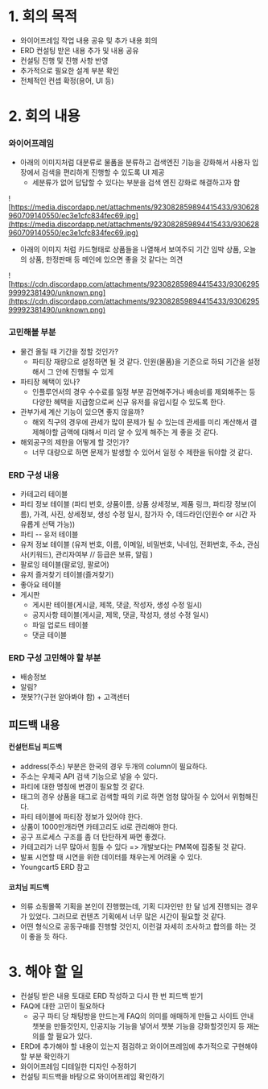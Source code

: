 # 1. 회의 목적

- 와이어프레임 작업 내용 공유 및 추가 내용 회의
- ERD 컨설팅 받은 내용 추가 및 내용 공유
- 컨설팅 진행 및 진행 사항 반영
- 추가적으로 필요한 설계 부분 확인
- 전체적인 컨셉 확정(용어, UI 등)

# 2. 회의 내용

### 와이어프레임

- 아래의 이미지처럼 대분류로 물품을 분류하고 검색엔진 기능을 강화해서 사용자 입장에서 검색을 편리하게 진행할 수 있도록 UI 제공
  - 세분류가 없어 답답할 수 있다는 부분을 검색 엔진 강화로 해결하고자 함

![https://media.discordapp.net/attachments/923082859894415433/930628960709140550/ec3e1cfc834fec69.jpg](https://media.discordapp.net/attachments/923082859894415433/930628960709140550/ec3e1cfc834fec69.jpg)

- 아래의 이미지 처럼 카드형태로 상품들을 나열해서 보여주되 기간 임박 상품, 오늘의 상품, 한정판매 등 메인에 있으면 좋을 것 같다는 의견

![https://cdn.discordapp.com/attachments/923082859894415433/930629599992381490/unknown.png](https://cdn.discordapp.com/attachments/923082859894415433/930629599992381490/unknown.png)

### 고민해볼 부분

- 물건 올릴 때 기간을 정할 것인가?
  - 파티장 재량으로 설정하면 될 것 같다. 인원(물품)을 기준으로 하되 기간을 설정해서 그 안에 진행될 수 있게
- 파티장 혜택이 있나?
  - 인플루언서의 경우 수수료를 일정 부분 감면해주거나 배송비를 제외해주는 등 다양한 혜택을 지급함으로써 신규 유저를 유입시킬 수 있도록 한다.
- 관부가세 계산 기능이 있으면 좋지 않을까?
  - 해외 직구의 경우에 관세가 많이 문제가 될 수 있는데 관세를 미리 계산해서 결제해야할 금액에 대해서 미리 알 수 있게 해주는 게 좋을 것 같다.
- 해외공구의 제한을 어떻게 할 것인가?
  - 너무 대량으로 하면 문제가 발생할 수 있어서 일정 수 제한을 둬야할 것 같다.

### ERD 구성 내용

- 카테고리 테이블
- 파티 정보 테이블 (파티 번호, 상품이름, 상품 상세정보, 제품 링크, 파티장 정보(이름), 가격, 사진, 상세정보, 생성 수정 일시, 참가자 수, 데드라인(인원수 or 시간 자유롭게 선택 가능))
- 파티 -- 유저 테이블
- 유저 정보 테이블 (유저 번호, 이름, 이메일, 비밀번호, 닉네임, 전화번호, 주소, 관심사(키워드), 관리자여부 // 등급은 보류, 알림 )
- 팔로잉 테이블(팔로잉, 팔로어)
- 유저 즐겨찾기 테이블(즐겨찾기)
- 좋아요 테이블
- 게시판
  - 게시판 테이블(게시글, 제목, 댓글, 작성자, 생성 수정 일시)
  - 공지사항 테이블(게시글, 제목, 댓글, 작성자, 생성 수정 일시)
  - 파일 업로드 테이블
  - 댓글 테이블

### ERD 구성 고민해야 할 부분

- 배송정보
- 알림?
- 챗봇??(구현 알아봐야 함) + 고객센터

## 피드백 내용

#### 컨설턴트님 피드백

- address(주소) 부분은 한국의 경우 두개의 column이 필요하다.
- 주소는 우체국 API 검색 기능으로 넣을 수 있다.
- 파티에 대한 명칭에 변경이 필요할 것 같다.
- 태그의 경우 상품을 태그로 검색할 때의 키로 하면 엄청 많아질 수 있어서 위험해진다.
- 파티 테이블에 파티장 정보가 있어야 한다.
- 상품이 1000만개라면 카테고리도 id로 관리해야 한다.
- 공구 프로세스 구조를 좀 더 탄탄하게 짜면 좋겠다.
- 카테고리가 너무 많아서 힘들 수 있다 => 개발보다는 PM쪽에 집중될 것 같다.
- 발표 시연할 때 시연을 위한 데이터를 채우는게 어려울 수 있다.
- Youngcart5 ERD 참고

#### 코치님 피드백

- 의류 쇼핑몰쪽 기획을 본인이 진행했는데, 기획 디자인만 한 달 넘게 진행되는 경우가 있었다. 그러므로 컨텐츠 기획에서 너무 많은 시간이 필요할 것 같다.
- 어떤 형식으로 공동구매를 진행할 것인지, 이런걸 자세히 조사하고 합의를 하는 것이 좋을 듯 하다.

# 3. 해야 할 일

- 컨설팅 받은 내용 토대로 ERD 작성하고 다시 한 번 피드백 받기
- FAQ에 대한 고민이 필요하다
  - 공구 파티 당 채팅방을 만드는게 FAQ의 의미를 애매하게 만들고 사이트 안내 챗봇을 만들것인지, 인공지능 기능을 넣어서 챗봇 기능을 강화할것인지 등 재논의를 할 필요가 있다.
- ERD에 추가해야 할 내용이 있는지 점검하고 와이어프레임에 추가적으로 구현해야할 부분 확인하기
- 와이어프레임 디테일한 디자인 수정하기
- 컨설팅 피드백을 바탕으로 와이어프레임 확인하기



